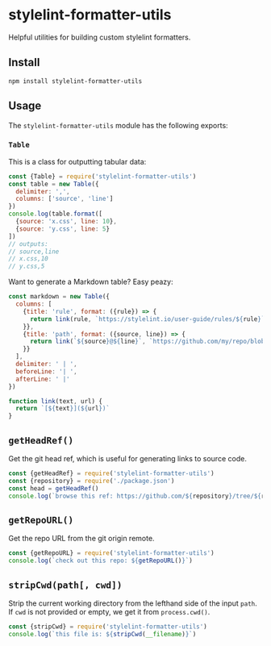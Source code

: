 # stylelint-formatter-utils
Helpful utilities for building custom stylelint formatters.

## Install
```
npm install stylelint-formatter-utils
```

## Usage
The `stylelint-formatter-utils` module has the following exports:

### `Table`
This is a class for outputting tabular data:

```js
const {Table} = require('stylelint-formatter-utils')
const table = new Table({
  delimiter: ',',
  columns: ['source', 'line']
})
console.log(table.format([
  {source: 'x.css', line: 10},
  {source: 'y.css', line: 5}
])
// outputs:
// source,line
// x.css,10
// y.css,5
```

Want to generate a Markdown table? Easy peazy:

```js
const markdown = new Table({
  columns: [
    {title: 'rule', format: ({rule}) => {
      return link(rule, `https://stylelint.io/user-guide/rules/${rule}`)
    }},
    {title: 'path', format: ({source, line}) => {
      return link(`${source}@${line}`, `https://github.com/my/repo/blob/master/${source}#L${line}`)
    }}
  ],
  delimiter: ' | ',
  beforeLine: '| ',
  afterLine: ' |'
})

function link(text, url) {
  return `[${text}](${url})`
}
```

## `getHeadRef()`
Get the git head ref, which is useful for generating links to source code.

```js
const {getHeadRef} = require('stylelint-formatter-utils')
const {repository} = require('./package.json')
const head = getHeadRef()
console.log(`browse this ref: https://github.com/${repository}/tree/${ref}`)
```

## `getRepoURL()`
Get the repo URL from the git origin remote.

```js
const {getRepoURL} = require('stylelint-formatter-utils')
console.log(`check out this repo: ${getRepoURL()}`)
```

## `stripCwd(path[, cwd])`
Strip the current working directory from the lefthand side of the input `path`.
If `cwd` is not provided or empty, we get it from `process.cwd()`.

```js
const {stripCwd} = require('stylelint-formatter-utils')
console.log(`this file is: ${stripCwd(__filename)}`)
```
